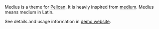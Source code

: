 Medius is a theme for [Pelican](https://github.com/getpelican/pelican). It is
heavly inspired from [medium](https://medium.com). Medius means medium in
Latin.

See details and usage information in [demo
website](https://onuraslan.github.io/medius/medius.html).
